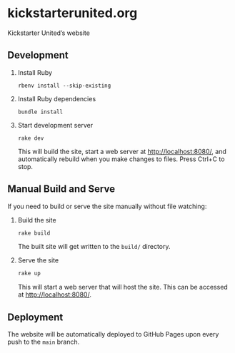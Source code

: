 # kickstarterunited.org

Kickstarter United’s website

## Development

1. Install Ruby

   ```
   rbenv install --skip-existing
   ```

1. Install Ruby dependencies

   ```
   bundle install
   ```

1. Start development server

   ```
   rake dev
   ```

   This will build the site, start a web server at <http://localhost:8080/>, and automatically rebuild when you make changes to files. Press Ctrl+C to stop.

## Manual Build and Serve

If you need to build or serve the site manually without file watching:

1. Build the site

   ```bash
   rake build
   ```

   The built site will get written to the `build/` directory.

1. Serve the site

   ```bash
   rake up
   ```

   This will start a web server that will host the site. This can be accessed at <http://localhost:8080/>.

## Deployment

The website will be automatically deployed to GitHub Pages upon every push to the `main` branch.
